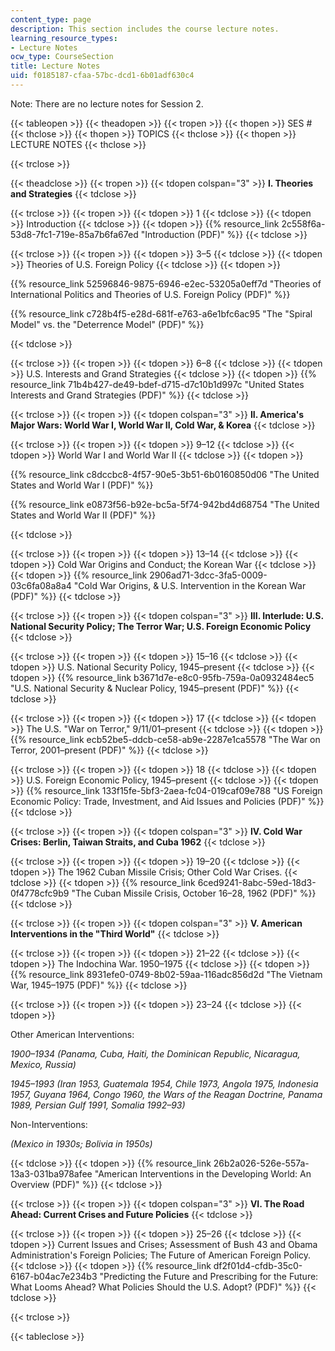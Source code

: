 ```yaml
---
content_type: page
description: This section includes the course lecture notes.
learning_resource_types:
- Lecture Notes
ocw_type: CourseSection
title: Lecture Notes
uid: f0185187-cfaa-57bc-dcd1-6b01adf630c4
---
```


Note: There are no lecture notes for Session 2.

{{< tableopen >}}
{{< theadopen >}}
{{< tropen >}}
{{< thopen >}}
SES #
{{< thclose >}}
{{< thopen >}}
TOPICS
{{< thclose >}}
{{< thopen >}}
LECTURE NOTES
{{< thclose >}}

{{< trclose >}}

{{< theadclose >}}
{{< tropen >}}
{{< tdopen colspan="3" >}}
**I. Theories and Strategies**
{{< tdclose >}}

{{< trclose >}}
{{< tropen >}}
{{< tdopen >}}
1
{{< tdclose >}}
{{< tdopen >}}
Introduction
{{< tdclose >}}
{{< tdopen >}}
{{% resource_link 2c558f6a-53d8-7fc1-719e-85a7b6fa67ed "Introduction (PDF)" %}}
{{< tdclose >}}

{{< trclose >}}
{{< tropen >}}
{{< tdopen >}}
3–5
{{< tdclose >}}
{{< tdopen >}}
Theories of U.S. Foreign Policy
{{< tdclose >}}
{{< tdopen >}}


{{% resource_link 52596846-9875-6946-e2ec-53205a0eff7d "Theories of International Politics and Theories of U.S. Foreign Policy (PDF)" %}}

{{% resource_link c728b4f5-e28d-681f-e763-a6e1bfc6ac95 "The \"Spiral Model\" vs. the \"Deterrence Model\" (PDF)" %}}


{{< tdclose >}}

{{< trclose >}}
{{< tropen >}}
{{< tdopen >}}
6–8
{{< tdclose >}}
{{< tdopen >}}
U.S. Interests and Grand Strategies
{{< tdclose >}}
{{< tdopen >}}
{{% resource_link 71b4b427-de49-bdef-d715-d7c10b1d997c "United States Interests and Grand Strategies (PDF)" %}}
{{< tdclose >}}

{{< trclose >}}
{{< tropen >}}
{{< tdopen colspan="3" >}}
**II. America's Major Wars: World War I, World War II, Cold War, & Korea**
{{< tdclose >}}

{{< trclose >}}
{{< tropen >}}
{{< tdopen >}}
9–12
{{< tdclose >}}
{{< tdopen >}}
World War I and World War II
{{< tdclose >}}
{{< tdopen >}}


{{% resource_link c8dccbc8-4f57-90e5-3b51-6b0160850d06 "The United States and World War I (PDF)" %}}

{{% resource_link e0873f56-b92e-bc5a-5f74-942bd4d68754 "The United States and World War II (PDF)" %}}


{{< tdclose >}}

{{< trclose >}}
{{< tropen >}}
{{< tdopen >}}
13–14
{{< tdclose >}}
{{< tdopen >}}
Cold War Origins and Conduct; the Korean War
{{< tdclose >}}
{{< tdopen >}}
{{% resource_link 2906ad71-3dcc-3fa5-0009-03c6fa08a8a4 "Cold War Origins, & U.S. Intervention in the Korean War (PDF)" %}}
{{< tdclose >}}

{{< trclose >}}
{{< tropen >}}
{{< tdopen colspan="3" >}}
**III. Interlude: U.S. National Security Policy; The Terror War; U.S. Foreign Economic Policy**
{{< tdclose >}}

{{< trclose >}}
{{< tropen >}}
{{< tdopen >}}
15–16
{{< tdclose >}}
{{< tdopen >}}
U.S. National Security Policy, 1945–present
{{< tdclose >}}
{{< tdopen >}}
{{% resource_link b3671d7e-e8c0-95fb-759a-0a0932484ec5 "U.S. National Security & Nuclear Policy, 1945–present (PDF)" %}}
{{< tdclose >}}

{{< trclose >}}
{{< tropen >}}
{{< tdopen >}}
17
{{< tdclose >}}
{{< tdopen >}}
The U.S. "War on Terror," 9/11/01–present
{{< tdclose >}}
{{< tdopen >}}
{{% resource_link ecb52be5-ddcb-ce58-ab9e-2287e1ca5578 "The War on Terror, 2001–present (PDF)" %}}
{{< tdclose >}}

{{< trclose >}}
{{< tropen >}}
{{< tdopen >}}
18
{{< tdclose >}}
{{< tdopen >}}
U.S. Foreign Economic Policy, 1945–present
{{< tdclose >}}
{{< tdopen >}}
{{% resource_link 133f15fe-5bf3-2aea-fc04-019caf09e788 "US Foreign Economic Policy: Trade, Investment, and Aid Issues and Policies (PDF)" %}}
{{< tdclose >}}

{{< trclose >}}
{{< tropen >}}
{{< tdopen colspan="3" >}}
**IV. Cold War Crises: Berlin, Taiwan Straits, and Cuba 1962**
{{< tdclose >}}

{{< trclose >}}
{{< tropen >}}
{{< tdopen >}}
19–20
{{< tdclose >}}
{{< tdopen >}}
The 1962 Cuban Missile Crisis; Other Cold War Crises.
{{< tdclose >}}
{{< tdopen >}}
{{% resource_link 6ced9241-8abc-59ed-18d3-0f4778cfc9b9 "The Cuban Missile Crisis, October 16–28, 1962 (PDF)" %}}
{{< tdclose >}}

{{< trclose >}}
{{< tropen >}}
{{< tdopen colspan="3" >}}
**V. American Interventions in the "Third World"**
{{< tdclose >}}

{{< trclose >}}
{{< tropen >}}
{{< tdopen >}}
21–22
{{< tdclose >}}
{{< tdopen >}}
The Indochina War. 1950–1975
{{< tdclose >}}
{{< tdopen >}}
{{% resource_link 8931efe0-0749-8b02-59aa-116adc856d2d "The Vietnam War, 1945–1975 (PDF)" %}}
{{< tdclose >}}

{{< trclose >}}
{{< tropen >}}
{{< tdopen >}}
23–24
{{< tdclose >}}
{{< tdopen >}}


Other American Interventions:

_1900–1934 (Panama, Cuba, Haiti, the Dominican Republic, Nicaragua, Mexico, Russia)_

_1945–1993 (Iran 1953, Guatemala 1954, Chile 1973, Angola 1975, Indonesia 1957, Guyana 1964, Congo 1960, the Wars of the Reagan Doctrine, Panama 1989, Persian Gulf 1991, Somalia 1992–93)_

Non-Interventions:

_(Mexico in 1930s; Bolivia in 1950s)_


{{< tdclose >}}
{{< tdopen >}}
{{% resource_link 26b2a026-526e-557a-13a3-031ba978afee "American Interventions in the Developing World: An Overview (PDF)" %}}
{{< tdclose >}}

{{< trclose >}}
{{< tropen >}}
{{< tdopen colspan="3" >}}
**VI. The Road Ahead: Current Crises and Future Policies**
{{< tdclose >}}

{{< trclose >}}
{{< tropen >}}
{{< tdopen >}}
25–26
{{< tdclose >}}
{{< tdopen >}}
Current Issues and Crises; Assessment of Bush 43 and Obama Administration's Foreign Policies; The Future of American Foreign Policy.
{{< tdclose >}}
{{< tdopen >}}
{{% resource_link df2f01d4-cfdb-35c0-6167-b04ac7e234b3 "Predicting the Future and Prescribing for the Future: What Looms Ahead? What Policies Should the U.S. Adopt? (PDF)" %}}
{{< tdclose >}}

{{< trclose >}}

{{< tableclose >}}